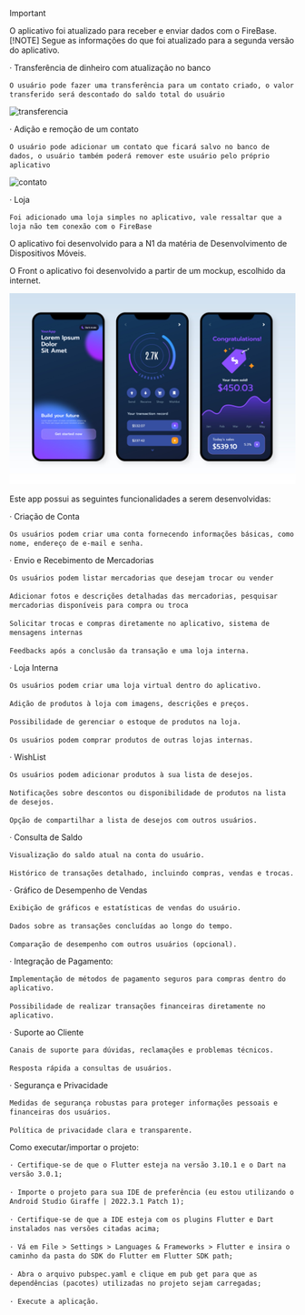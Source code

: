 > [!IMPORTANT]
> O aplicativo foi atualizado para receber e enviar dados com o FireBase.
>[!NOTE]
>Segue as informações do que foi atualizado para a segunda versão do aplicativo.



· Transferência de dinheiro com atualização no banco

    O usuário pode fazer uma transferência para um contato criado, o valor transferido será descontado do saldo total do usuário 

 ![transferencia](https://github.com/Alchini/App_Vendas_Flutter/assets/108496754/158f9561-5b6e-414a-a168-775bf01048ee)


· Adição e remoção de um contato   


    O usuário pode adicionar um contato que ficará salvo no banco de dados, o usuário também poderá remover este usuário pelo próprio aplicativo

 ![contato](https://github.com/Alchini/App_Vendas_Flutter/assets/108496754/b52d5e3c-08cd-4741-b04b-4538ff89444e)
 
· Loja

    Foi adicionado uma loja simples no aplicativo, vale ressaltar que a loja não tem conexão com o FireBase

    





O aplicativo foi desenvolvido para a N1 da matéria de Desenvolvimento de Dispositivos Móveis.

O Front o aplicativo foi desenvolvido a partir de um mockup, escolhido da internet.

![Alt text](assets/images/Mockup.jpg)

Este app possui as seguintes funcionalidades a serem desenvolvidas:


· Criação de Conta

    Os usuários podem criar uma conta fornecendo informações básicas, como nome, endereço de e-mail e senha.

· Envio e Recebimento de Mercadorias

    Os usuários podem listar mercadorias que desejam trocar ou vender

    Adicionar fotos e descrições detalhadas das mercadorias, pesquisar mercadorias disponíveis para compra ou troca

    Solicitar trocas e compras diretamente no aplicativo, sistema de mensagens internas

    Feedbacks após a conclusão da transação e uma loja interna.

· Loja Interna

    Os usuários podem criar uma loja virtual dentro do aplicativo.

    Adição de produtos à loja com imagens, descrições e preços.

    Possibilidade de gerenciar o estoque de produtos na loja.

    Os usuários podem comprar produtos de outras lojas internas.

· WishList

    Os usuários podem adicionar produtos à sua lista de desejos.

    Notificações sobre descontos ou disponibilidade de produtos na lista de desejos.

    Opção de compartilhar a lista de desejos com outros usuários.

· Consulta de Saldo

    Visualização do saldo atual na conta do usuário.

    Histórico de transações detalhado, incluindo compras, vendas e trocas.

· Gráfico de Desempenho de Vendas

    Exibição de gráficos e estatísticas de vendas do usuário.

    Dados sobre as transações concluídas ao longo do tempo.

    Comparação de desempenho com outros usuários (opcional).

· Integração de Pagamento:

    Implementação de métodos de pagamento seguros para compras dentro do aplicativo.

    Possibilidade de realizar transações financeiras diretamente no aplicativo.

· Suporte ao Cliente

    Canais de suporte para dúvidas, reclamações e problemas técnicos.

    Resposta rápida a consultas de usuários.

· Segurança e Privacidade

    Medidas de segurança robustas para proteger informações pessoais e financeiras dos usuários.

    Política de privacidade clara e transparente.




Como executar/importar o projeto:

    · Certifique-se de que o Flutter esteja na versão 3.10.1 e o Dart na versão 3.0.1;

    · Importe o projeto para sua IDE de preferência (eu estou utilizando o Android Studio Giraffe | 2022.3.1 Patch 1);

    · Certifique-se de que a IDE esteja com os plugins Flutter e Dart instalados nas versões citadas acima;

    · Vá em File > Settings > Languages & Frameworks > Flutter e insira o caminho da pasta do SDK do Flutter em Flutter SDK path;

    · Abra o arquivo pubspec.yaml e clique em pub get para que as dependências (pacotes) utilizadas no projeto sejam carregadas;
    
    · Execute a aplicação.